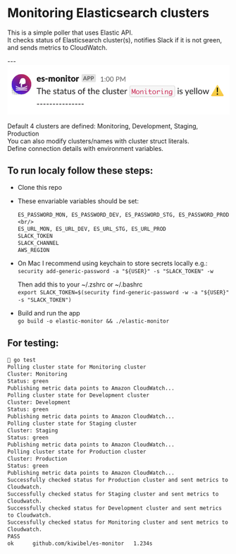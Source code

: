 <h1> Monitoring Elasticsearch clusters </h1>
This is a simple poller that uses Elastic API. <br/>
It checks status of Elasticsearch cluster(s), notifies Slack if it is not green, and sends metrics to CloudWatch. <br/>

--- <br/> 
![Slask Example](./slack.png)

Default 4 clusters are defined: Monitoring, Development, Staging, Production <br/>
You can also modify clusters/names with cluster struct literals. <br/>
Define connection details with environment variables.


<h2> To run localy follow these steps: </h2>

- Clone this repo
- These envariable variables should be set:
  ```
  ES_PASSWORD_MON, ES_PASSWORD_DEV, ES_PASSWORD_STG, ES_PASSWORD_PROD <br/>
  ES_URL_MON, ES_URL_DEV, ES_URL_STG, ES_URL_PROD
  SLACK_TOKEN
  SLACK_CHANNEL
  AWS_REGION
  ```
- On Mac I recommend using keychain to store secrets locally e.g.:  
    `security add-generic-password -a "${USER}" -s "SLACK_TOKEN" -w` 

    Then add this to your ~/.zshrc or ~/.bashrc  
    `export SLACK_TOKEN=$(security find-generic-password -w -a "${USER}" -s "SLACK_TOKEN")`

- Build and run the app  
    `go build -o elastic-monitor && ./elastic-monitor`   

<h2> For testing: </h2>

```
 go test
Polling cluster state for Monitoring cluster
Cluster: Monitoring
Status: green
Publishing metric data points to Amazon CloudWatch...
Polling cluster state for Development cluster
Cluster: Development
Status: green
Publishing metric data points to Amazon CloudWatch...
Polling cluster state for Staging cluster
Cluster: Staging
Status: green
Publishing metric data points to Amazon CloudWatch...
Polling cluster state for Production cluster
Cluster: Production
Status: green
Publishing metric data points to Amazon CloudWatch...
Successfully checked status for Production cluster and sent metrics to Cloudwatch.
Successfully checked status for Staging cluster and sent metrics to Cloudwatch.
Successfully checked status for Development cluster and sent metrics to Cloudwatch.
Successfully checked status for Monitoring cluster and sent metrics to Cloudwatch.
PASS
ok      github.com/kiwibel/es-monitor   1.234s
```



